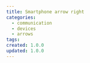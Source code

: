 ```yaml
---
title: Smartphone arrow right
categories:
  - communication
  - devices
  - arrows
tags:
created: 1.0.0
updated: 1.0.0
---
```

